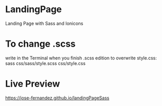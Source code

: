 # LandingPage
  Landing Page with Sass and Ionicons

# To change .scss
  write in the Terminal when you finish .scss edition to overwrite style.css:                                             
    sass css/sass/style.scss css/style.css
  
# Live Preview
  https://jose-fernandez.github.io/landingPageSass
